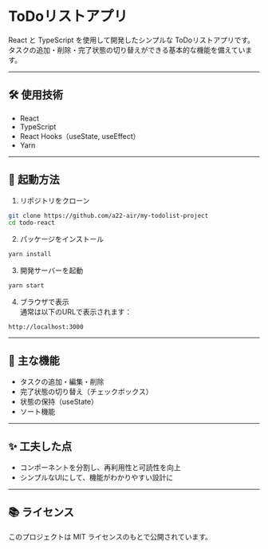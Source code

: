# ToDoリストアプリ

React と TypeScript を使用して開発したシンプルな ToDoリストアプリです。  
タスクの追加・削除・完了状態の切り替えができる基本的な機能を備えています。

---

## 🛠 使用技術

- React
- TypeScript
- React Hooks（useState, useEffect）
- Yarn

---

## 🚀 起動方法

1. リポジトリをクローン

```bash
git clone https://github.com/a22-air/my-todolist-project
cd todo-react
```

2. パッケージをインストール

```bash
yarn install
```

3. 開発サーバーを起動

```bash
yarn start
```

4. ブラウザで表示  
通常は以下のURLで表示されます：

```
http://localhost:3000
```

---

## 📱 主な機能

- タスクの追加・編集・削除
- 完了状態の切り替え（チェックボックス）
- 状態の保持（useState）
- ソート機能

---

## ✨ 工夫した点

- コンポーネントを分割し、再利用性と可読性を向上
- シンプルなUIにして、機能がわかりやすい設計に

---

## 📚 ライセンス

このプロジェクトは MIT ライセンスのもとで公開されています。
